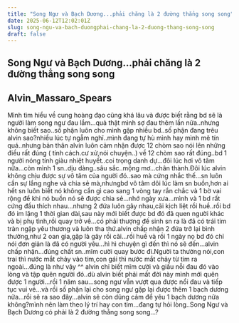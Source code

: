 ```yaml
---
title: "Song Ngư và Bạch Dương...phải chăng là 2 đường thẳng song song"
date: 2025-06-12T12:02:01Z
slug: song-ngu-va-bach-duongphai-chang-la-2-duong-thang-song-song
draft: false
---
```


## Song Ngư và Bạch Dương...phải chăng là 2 đường thẳng song song

## Alvin_Massaro_Spears

Mình tìm hiểu về cung hoàng đạo cũng khá lâu và được biết rằng bd sẽ là người làm song ngư đau lắm...quả thật mình sợ đau thêm lần nữa..nhưng không biết sao..số phận luôn cho mình gặp nhiều bd..số phận đang trêu alvin sao?nhiều lúc tự ngẫm nghĩ..mình đang tự hù mình hay mình mê tín quá..nhưng bản thân alvin luôn cảm nhận được 12 chòm sao nói lên những điều rất đúng ( tính cách.cư xử,nói chuyện..) về 12 chòm sao rất đúng..bd 1 người nóng tính giàu nhiệt huyết..coi trọng danh dự...đôi lúc hơi vô tâm nữa...còn mình 1 sn..dịu dàng..sâu sắc..mộng mơ...chân thành.Đôi lúc alvin không chịu được sự vô tâm của người đó..sao mà cứng nhắc thế...sn luôn cần sự lắng nghe và chia sẻ mà,nhưngbd vô tâm dôi lúc làm sn buồn,hơn ai hết sn luôn biết nó không cần gì cao sang 1 vòng tay rắn chắc và 1 bờ vai rộng để khi nó buồn nó sẽ được chia sẻ...nhớ ngày xưa...mình và 1 bd rất cứng đầu thích nhau...nhưng 2 đứa luôn gây nhau,cãi kịch liệt rồi huề..rồi bd đó im lặng 1 thời gian dài,sau này mới biết được bd đó đã quen người khác và bị phụ tình,rồi quay trở về...có phải thượng đế sinh sn ra là đã có trái tim tràn ngập yêu thương và luôn tha thứ.alvin chấp nhận 2 đứa trở lại bình thường,như 2 oan gia,gặp là gây rồi cãi...rồi huề và rồi 1 ngày nọ bd đó chỉ nói đơn giản là đã có người yêu...hì hì chuyện gì đến thì nó sẽ đến...alvin chấp nhận...đúng chất sn..mĩm cười quay bước đi.Người ta thường nói,con trai thì nước mắt chảy vào tim,con gái thì nước mắt chảy từ tim ra ngoài...đúng là như vậy ^^ alvin chỉ biết mĩm cười và giấu nỗi đau đó vào lòng và tập quên người đó..dù alvin biết  phải mất đời này mình mới quên được 1 người...rồi 1 năm sau...song ngư vẫn vượt qua được nổi đau và tiếp tục vui vẻ...và rồi số phận lại cho song ngư gặp lại được thêm 1 bạch dương nữa...rồi sẽ ra sao đây...alvin sẽ còn dũng cảm để yêu 1 bạch dương nữa không?mình nên làm theo lý trí hay con tim...đang tự hỏi lòng..Song Ngư và Bạch Dương có phải là 2 đường thẳng song song...?
